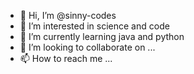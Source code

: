 - 👋 Hi, I’m @sinny-codes
- 👀 I’m interested in science and code
- 🌱 I’m currently learning java and python
- 💞️ I’m looking to collaborate on ...
- 📫 How to reach me ...

<!---
sinny-codes/sinny-codes is a ✨ special ✨ repository because its `README.md` (this file) appears on your GitHub profile.
You can click the Preview link to take a look at your changes.
--->
